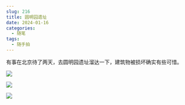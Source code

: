 ```yaml
---
slug: 216
title: 圆明园遗址
date: 2024-01-16
categories: 
  - 随笔
tags: 
  - 随手拍
---
```


有事在北京待了两天，去圆明园遗址溜达一下，建筑物被损坏确实有些可惜。

![](https://imgurl.zishu.me/2024/01/1705398545782.webp)

![](https://imgurl.zishu.me/2024/01/1705398545716.webp)

![](https://imgurl.zishu.me/2024/01/1705398545674.webp)
